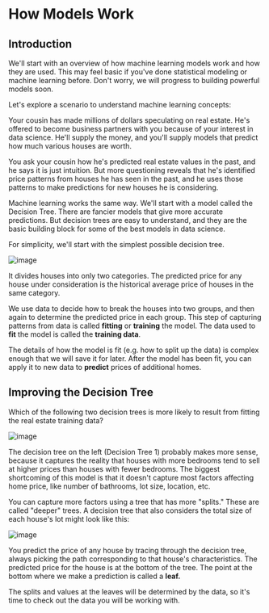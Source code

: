 # **How Models Work**

## **Introduction**

We'll start with an overview of how machine learning models work and how they are used. This may feel basic if you've done statistical modeling or machine learning before. Don't worry, we will progress to building powerful models soon.

Let's explore a scenario to understand machine learning concepts:

Your cousin has made millions of dollars speculating on real estate. He's offered to become business partners with you because of your interest in data science. He'll supply the money, and you'll supply models that predict how much various houses are worth.

You ask your cousin how he's predicted real estate values in the past, and he says it is just intuition. But more questioning reveals that he's identified price patterns from houses he has seen in the past, and he uses those patterns to make predictions for new houses he is considering.

Machine learning works the same way. We'll start with a model called the Decision Tree. There are fancier models that give more accurate predictions. But decision trees are easy to understand, and they are the basic building block for some of the best models in data science.

For simplicity, we'll start with the simplest possible decision tree.

![image](https://github.com/user-attachments/assets/00205544-f4ae-4a75-8743-8e720d6a6caa)


It divides houses into only two categories. The predicted price for any house under consideration is the historical average price of houses in the same category.

We use data to decide how to break the houses into two groups, and then again to determine the predicted price in each group. This step of capturing patterns from data is called **fitting** or **training** the model. The data used to **fit** the model is called the **training data**.

The details of how the model is fit (e.g. how to split up the data) is complex enough that we will save it for later. After the model has been fit, you can apply it to new data to **predict** prices of additional homes.

## **Improving the Decision Tree**

Which of the following two decision trees is more likely to result from fitting the real estate training data?

![image](https://github.com/user-attachments/assets/33373acf-d689-431d-9d5d-295c8b01c543)


The decision tree on the left (Decision Tree 1) probably makes more sense, because it captures the reality that houses with more bedrooms tend to sell at higher prices than houses with fewer bedrooms. The biggest shortcoming of this model is that it doesn't capture most factors affecting home price, like number of bathrooms, lot size, location, etc.

You can capture more factors using a tree that has more "splits." These are called "deeper" trees. A decision tree that also considers the total size of each house's lot might look like this:

![image](https://github.com/user-attachments/assets/fbe7dc5d-aca8-4825-8cde-5f0ee36471f8)


You predict the price of any house by tracing through the decision tree, always picking the path corresponding to that house's characteristics. The predicted price for the house is at the bottom of the tree. The point at the bottom where we make a prediction is called a **leaf.**

The splits and values at the leaves will be determined by the data, so it's time to check out the data you will be working with.
